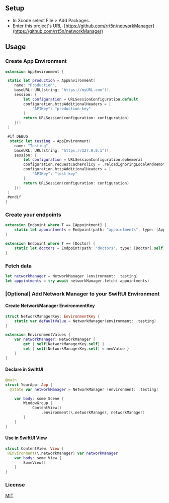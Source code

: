 ## Setup

- In Xcode select File > Add Packages.
- Enter this project's URL: [https://github.com/rrt5n/networkManager](https://github.com/rrt5n/networkManager)

## Usage
### Create App Environment
```Swift
extension AppEnvironment {

 static let production = AppEnvironment(
    name: "Production",
    baseURL: URL(string: "https://myURL.com")!,
    session: {
        let configuration = URLSessionConfiguration.default
        configuration.httpAdditionalHeaders = [
            "APIKey": "production-key"
        ]
        return URLSession(configuration: configuration)
    }()
 )

 #if DEBUG
  static let testing = AppEnvironment(
    name: "Testing",
    baseURL: URL(string: "https://127.0.0.1")!,
    session: {
        let configuration = URLSessionConfiguration.ephemeral
        configuration.requestCachePolicy = .reloadIgnoringLocalAndRemoteCacheData
        configuration.httpAdditionalHeaders = [
            "APIKey": "test-key"
        ]
        return URLSession(configuration: configuration)
    }()
 )
 #endif
}
 ```
### Create your endpoints
```Swift
extension Endpoint where T == [Appointment] {
    static let appointments = Endpoint(path: "appointments", type: [Appointment].self)
}

extension Endpoint where T == [Doctor] {
    static let doctors = Endpoint(path: "doctors", type: [Doctor].self)
}
 ```
### Fetch data
```Swift
let networkManager = NetworkManager (environment: .testing)
let appointments = try await networkManager.fetch(.appointments)
 ```
### [Optional] Add Network Manager to your SwiftUI Environment
#### Create NetworkManager EnvironmentKey
```Swift
struct NetworkManagerKey: EnvironmentKey {
    static var defaultValue = NetworkManager(environment: .testing)
}

extension EnvironmentValues {
    var networkManager: NetworkManager {
        get { self[NetworkManagerKey.self] }
        set { self[NetworkManagerKey.self] = newValue }
    }
}
 ```
#### Declare in SwiftUI
```Swift
@main
struct YourApp: App {
  @State var networkManager = NetworkManager (environment: .testing)

    var body: some Scene {
        WindowGroup {
            ContentView()
                .environment(\.networkManager, networkManager)
        }
    }
}
 ```
#### Use in SwiftUI View
```Swift
struct ContentView: View {
 @Environment(\.networkManager) var networkManager
    var body: some View {
        SomeView()
    }
}
 ```
### License

[MIT](https://choosealicense.com/licenses/mit/)

